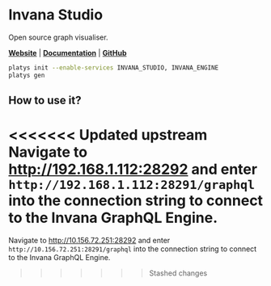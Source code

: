 # Invana Studio

Open source graph visualiser. 

**[Website](https://invana.io/)** | **[Documentation](https://docs.invana.io/products/invana-studio)** | **[GitHub](https://github.com/invana/invana-studio)**

```bash
platys init --enable-services INVANA_STUDIO, INVANA_ENGINE
platys gen
```

## How to use it?

<<<<<<< Updated upstream
Navigate to <http://192.168.1.112:28292> and enter `http://192.168.1.112:28291/graphql` into the connection string to connect to the Invana GraphQL Engine. 
=======
Navigate to <http://10.156.72.251:28292> and enter `http://10.156.72.251:28291/graphql` into the connection string to connect to the Invana GraphQL Engine. 
>>>>>>> Stashed changes
